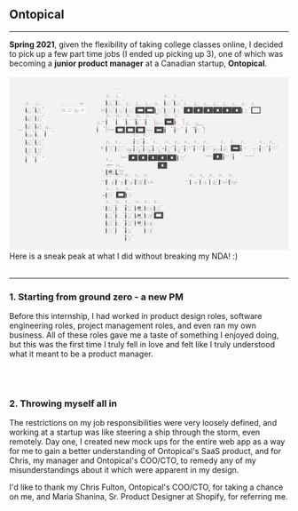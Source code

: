 ## Ontopical
---

**Spring 2021**, given the flexibility of taking college classes online, I decided to pick up a few part time jobs (I ended up picking up 3), one of which was becoming a **junior product manager** at a Canadian startup, **Ontopical**. 
<br><br>
![Ontopical Figma](/images/OntopicalFigma.jpeg)
<br>
Here is a sneak peak at what I did without breaking my NDA! :)
<br><br>

---

### 1. Starting from ground zero - a new PM
Before this internship, I had worked in product design roles, software engineering roles, project management roles, and even ran my own business. All of these roles gave me a taste of something I enjoyed doing, but this was the first time I truly fell in love and felt like I truly understood what it meant to be a product manager.

<br><br>
### 2. Throwing myself all in
The restrictions on my job responsibilities were very loosely defined, and working at a startup was like steering a ship through the storm, even remotely. Day one, I created new mock ups for the entire web app as a way for me to gain a better understanding of Ontopical's SaaS product, and for Chris, my manager and Ontopical's COO/CTO, to remedy any of my misunderstandings about it which were apparent in my design.

I'd like to thank my Chris Fulton, Ontopical's COO/CTO, for taking a chance on me, and Maria Shanina, Sr. Product Designer at Shopify, for referring me.
